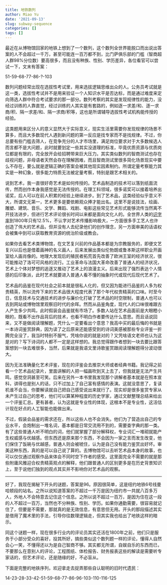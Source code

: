 ```yaml
---
title: 地铁数列
author: Miao Yu
date: '2021-09-13'
slug: subway-sequence
categories: []
tags: []
---
```


最近在从博物馆回家的地铁上想到了一个数列，这个数列全世界能脱口而出说出答案的人不会超过一千万，甚至可能连一百万都不到，比门萨俱乐部的门槛（智商超人群98%分位数）要高很多，而且没有种族、性别、学历差异，各位看官可以尝试一下，文末有答案：

51-59-68-77-86-?-103

数列问题经常出现在选拔性考试里，用来选拔逻辑思维出众的人。公务员考试就是这一类，选拔性考试并不是用来验证一个人知识水平是否达标，而是通过难度来定向筛选人群中符合考试要求的那一部分。数列考察的其实是发现规律性的能力，没经过训练的人靠直觉，经过训练的人其实是有套路的，例如逐一求差/和、逐一求商/积、隔一求差/和、隔一求商/积等，这也是所谓辅导选拔性考试机构能传授的经验。

这类题用来区分人的意义显然大于实际意义，现实生活里需要你发现规律的场景不算多，而且大多数现代人遇到新问题的第一反应是找专家而不是找规律。不过，你总要有些门槛去筛人，在竞争充分的人才市场里，满足岗位要求对于大多数候选人而言都不是大问题，此时就要划定一些其实没道理的标准，毕竟优质资源与优质岗位都是有限的，完全放开会给招聘带来巨大压力。其实类似数列的智商测试也存在歧视问题，非母语者天然会存在理解困难，而且智商测试里很多简化场景现实中要么不存在，要么就是逻辑正确的答案会被其他现实因素制约。所谓定量考察能力其实是一种幻象，很多能力特质无法被定量考察，特别是跟艺术相关的。

说到艺术，我一直很好奇艺术是如何传授的。艺术品制造的技术可以落到纸面流传，然而创作本身我感觉是无法传授的。在理工科领域，很多诺奖可以接着培养出诺奖，后人可以在前人积累的经验上继续进步。到了艺术品，这类经验似乎意义不大，所谓文无第一，艺术更多是要依赖观众捧才能出名。这里不是说技法，绘画、雕塑、建筑、音乐、文学、舞蹈、戏剧、电影这些常见艺术形式能够流传当然离不开技法进步，但进行艺术评论很长时间以来都是面向文化人的。全世界人类的[识字率](https://ourworldindata.org/literacy)到1800年只有12.5%，不认字对艺术传播影响极大，一方面很多手工艺人也许创造了伟大的艺术品，但并没有人去纪录他们的创作理念，另一方面审美的话语权会被集中到可以获取教育资源的统治阶级或教会。

如果你去看艺术类博物馆，在文艺复兴前的作品基本都是为宗教服务的，即便文艺复兴以后也是借着画神的名义画人，后来发展出类似伦勃朗或鲁本斯这样职业开画室给人画肖像的。地理大发现后的殖民者拓荒首先改善了欧洲王室的经济状况，很可能推动了洛可可风格的流行。工业革命与法国大革命改善了普通人的经济状况，艺术上个体对梦想的追逐又推动了艺术上的浪漫主义。后来出现了强烈表达个人情感的后印象派，此时艺术就要进入普通人看不懂的抽象时代或现代后现代艺术了。

艺术品的品鉴在现代社会之前本就是很私人化的，但又因为能进行品鉴的人多为权贵精英，所以流传下来的艺术品很大程度代表了那个年代权贵精英的口味。时至今日，信息技术与交通技术的进步与廉价化打破了艺术品的时空限制，普通人也可以去到网站或博物馆里观察旧时代的余晖。然而从品鉴角度，现代人的口味很难跟古人产生多少共鸣，此时假装会品鉴就有市场了。多数人站在艺术品面前是大眼瞪小眼的，既看不出作品背后的技术，也看不明白作者要传达什么意思。而且话说回来，又不是做阅读理解题，凭什么一定要看出个意思？我高中买的最后悔的书就是一本诗词鉴赏辞典，因为读了之后原来还能感受到的诗词美感被那些专业评鉴一折腾完全没了，我当时特别不服气，凭啥你说的就是对的？又凭啥语文老师也认为这是对的？写下诗词的人都不一定是这样想的。我总觉得跟作者想到一块去要比跟答案想到一块去难很多，当然，后果就是我语文里诗歌鉴赏跟阅读理解题得分波动很大。

因为无法准确量化艺术评鉴，现在的评鉴会去推崇大师或者经典书籍。我记得之前看一个艺术品纪录片，里面讲解的人把一幅画吹到天上去了，但我就是无法产生共鸣，感觉空洞甚至可笑。后来在另外一本书里我发现那个讲解者基本就是在照本宣科，讲得也是别人的话，只不过加上了自己富有感情的表演。这就没意思了，复读机谁不会当，你要解读就自己把自己感受说出来就行了。现实却是很多鉴赏专家从未产生过自己的思考，他们可以算某种程度的历史学家，通过文献整理总结来给出一个评鉴汇总。更有甚者，认为这就是专业性的体现，这根本不是专业性，这活估计现在好点的人工智能也能做出来。

不过，假装会品鉴的需求还在，所以这些人也不会消失。他们为了营造出自己的专业水平，会炮制出一堆名词，基本都是日常交流用不到的，需要查字典的那一类。有了这些普通人听不明白的词，他们就掌握了部分解释权，专业词汇一堆砌就能产生权威感与优越感。但东西还是原来那个东西，不会因为一家之言而发生改变，他们保住了饭碗与优越感，普通人则会被唬住，认为是自己没有能力鉴赏出好坏。审美这种东西，真的是可以自己说了算的。去博物馆可以去听艺术品本身的故事，也可以仅仅通过观察作品来体会不同时空下作者的感受。这里面完全不需要的就是那些附庸风雅迎合权贵精英观点的解释，他们跟普通人的区别更多是在历史背景知识上，至于说他们独到的观点其实并不影响你对艺术品的观察。

-----

好了，我现在揭秘下开头的谜题，答案是96。原因很简单，这是纽约地铁6号线曼哈顿段的站名。之所以说知道答案的不超过一千万是因为纽约市一共就八百多万人，外地人不会特意去记住这个信息。之所以说不超过一百万，是因为住在这一段的人不超过一百万，当然也不分种族、性别、学历。如果你通勤需要，很容易就记住了，但要是不需要，那就真的是无效信息，有意思但无用。开头的那段描述其实是借用了魔术里的手法，引导你往数理逻辑走，但其实我也给出了地铁这样的暗示。

同这个谜题一样，现在很多行业内的评论员其实还活在1800年之前，他们只是服务于小部分受众的喜好，投其所好，搞些类似这个数列题一样的评论，懂得人自然会心一笑，不懂得还以为是自己智商不够。其实都无所谓，自娱自乐的东西而已，不要那么在意别人的评论，工程图纸、体检报告、财务报表这些的解读是需要听专家话的，但艺术评论，还是随缘的好，不必盲从。

下面是完整的地铁序列，欢迎拿走去捉弄那些自认聪明的旧时代遗民：

14-23-28-33-42-51-59-68-77-86-96-103-110-116-125
